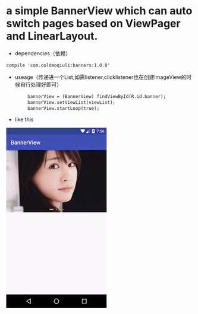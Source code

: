 # a simple BannerView which can auto switch pages based on ViewPager and LinearLayout.

* dependencies（依赖）

```
compile 'com.coldmoqiuli:banners:1.0.0'
```

* useage（传递进一个List<ImageView>,如需listener,clicklistener也在创建ImageView的时候自行处理好即可）

```
        bannerView = (BannerView) findViewById(R.id.banner);
        bannerView.setViewList(viewList);
        bannerView.startLoop(true);
```

* like this 

<img src="/screen/banners.gif" alt="screenshot" title="screenshot" width="270" height="486" />

